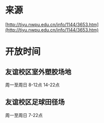 # 来源

[http://tiyu.nwpu.edu.cn/info/1144/3653.htm](http://tiyu.nwpu.edu.cn/info/1144/3653.htm)

# 开放时间

## 友谊校区室外塑胶场地

周一至周日 8-12点 14-22点

## 友谊校区足球田径场

周一至周日  7-22点